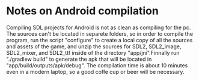 # Notes on Android compilation

Compiling SDL projects for Android is not as clean as compiling for the pc. The sources can't be located in separete folders, so in order to compile the program, run the script "configure" to create a local copy of all the sources and assets of the game, and unzip the sources for SDL2, SDL2_image, SDL2_mixer, and SDL2_ttf inside of the directory "app/jni".Finnally run "./gradlew build" to generate the apk that will be located in "app/build/outputs/apk/debug". The compilation time is about 10 minutes even in a modern laptop, so a good coffe cup or beer will be necessary.


